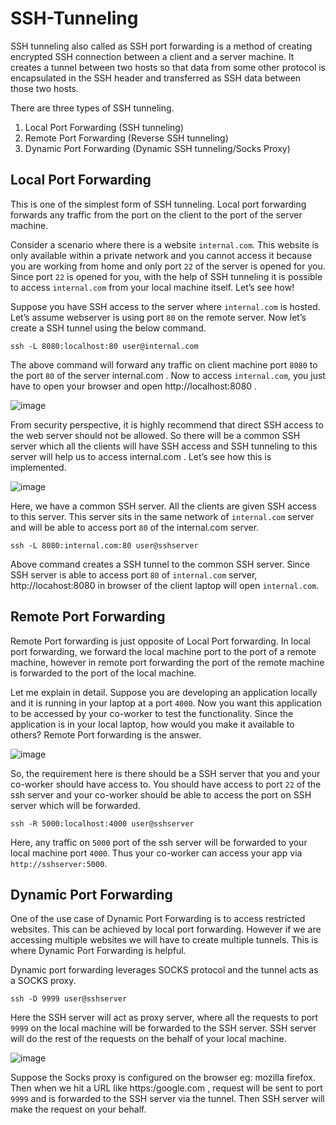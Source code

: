 # SSH-Tunneling

SSH tunneling also called as SSH port forwarding is a method of creating encrypted SSH connection between a client and a server machine. It creates a tunnel between two hosts so that data from some other protocol is encapsulated in the SSH header and transferred as SSH data between those two hosts.

There are three types of SSH tunneling.

1. Local Port Forwarding (SSH tunneling)
2. Remote Port Forwarding (Reverse SSH tunneling)
3. Dynamic Port Forwarding (Dynamic SSH tunneling/Socks Proxy)


## Local Port Forwarding

This is one of the simplest form of SSH tunneling. Local port forwarding forwards any traffic from the port on the client to the port of the server machine.

Consider a scenario where there is a website `internal.com`. This website is only available within a private network and you cannot access it because you are working from home and only port `22` of the server is opened for you. Since port `22` is opened for you, with the help of SSH tunneling it is possible to access `internal.com` from your local machine itself. Let’s see how!

Suppose you have SSH access to the server where `internal.com` is hosted. Let’s assume webserver is using port `80` on the remote server. Now let’s create a SSH tunnel using the below command.

`ssh -L 8080:localhost:80 user@internal.com`

The above command will forward any traffic on client machine port `8080` to the port `80` of the server internal.com . Now to access `internal.com`, you just have to open your browser and open http://localhost:8080 .


![image](https://user-images.githubusercontent.com/37524392/173363815-3546f2db-c605-47ba-8d2f-5f314cf7e24d.png)


From security perspective, it is highly recommend that direct SSH access to the web server should not be allowed. So there will be a common SSH server which all the clients will have SSH access and SSH tunneling to this server will help us to access internal.com . Let’s see how this is implemented.

![image](https://user-images.githubusercontent.com/37524392/173363910-5b8c65d3-239d-41b2-aabc-713c64fd0586.png)

Here, we have a common SSH server. All the clients are given SSH access to this server. This server sits in the same network of `internal.com` server and will be able to access port `80` of the internal.com server.

`ssh -L 8080:internal.com:80 user@sshserver`

Above command creates a SSH tunnel to the common SSH server. Since SSH server is able to access port `80` of `internal.com` server, http://locahost:8080 in browser of the client laptop will open `internal.com`.

## Remote Port Forwarding

Remote Port forwarding is just opposite of Local Port forwarding. In local port forwarding, we forward the local machine port to the port of a remote machine, however in remote port forwarding the port of the remote machine is forwarded to the port of the local machine.

Let me explain in detail. Suppose you are developing an application locally and it is running in your laptop at a port `4000`. Now you want this application to be accessed by your co-worker to test the functionality. Since the application is in your local laptop, how would you make it available to others? Remote Port forwarding is the answer.

![image](https://user-images.githubusercontent.com/37524392/173364219-cc5442b4-0110-42e5-a7fd-e831f9f63bd5.png)

So, the requirement here is there should be a SSH server that you and your co-worker should have access to. You should have access to port `22` of the ssh server and your co-worker should be able to access the port on SSH server which will be forwarded.

`ssh -R 5000:localhost:4000 user@sshserver`

Here, any traffic on `5000` port of the ssh server will be forwarded to your local machine port `4000`. Thus your co-worker can access your app via `http://sshserver:5000`.


## Dynamic Port Forwarding

One of the use case of Dynamic Port Forwarding is to access restricted websites. This can be achieved by local port forwarding. However if we are accessing multiple websites we will have to create multiple tunnels. This is where Dynamic Port Forwarding is helpful.

Dynamic port forwarding leverages SOCKS protocol and the tunnel acts as a SOCKS proxy.

`ssh -D 9999 user@sshserver`

Here the SSH server will act as proxy server, where all the requests to port `9999` on the local machine will be forwarded to the SSH server. SSH server will do the rest of the requests on the behalf of your local machine.


![image](https://user-images.githubusercontent.com/37524392/173364544-7939e843-4f63-43d3-87e1-39fe6d53b53d.png)

Suppose the Socks proxy is configured on the browser eg: mozilla firefox. Then when we hit a URL like https:/google.com , request will be sent to port `9999` and is forwarded to the SSH server via the tunnel. Then SSH server will make the request on your behalf.
